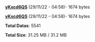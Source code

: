 [**yKxcd6QS**](/data/yKxcd6QS.txt) (29/11/22 - 04:58)- 1674 bytes

[**yKxcd6QS**](/data/yKxcd6QS.txt) (29/11/22 - 04:58)- 1674 bytes

**Total Datas**: 5541

**Total Size**: 31.25 MB / 31.2 MB
